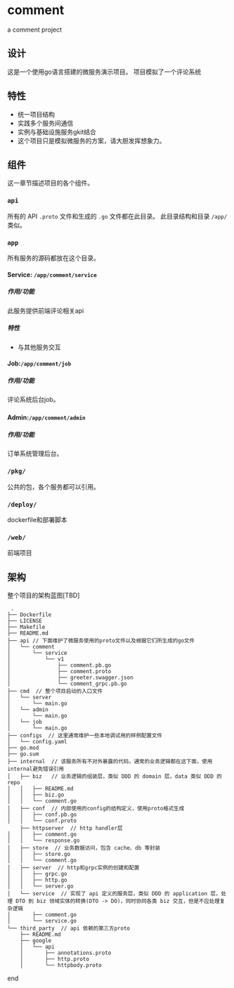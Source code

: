 # comment
a comment project

## 设计
这是一个使用go语言搭建的微服务演示项目。
项目模拟了一个评论系统

## 特性
* 统一项目结构
* 实践多个服务间通信
* 实例与基础设施服务gkit结合
* 这个项目只是模拟微服务的方案，请大胆发挥想象力。

## 组件
这一章节描述项目的各个组件。

### `api`
所有的 API `.proto` 文件和生成的 `.go` 文件都在此目录。
此目录结构和目录 `/app/` 类似。

### `app`
所有服务的源码都放在这个目录。

#### Service: `/app/comment/service`
##### 作用/功能
此服务提供前端评论相关api
##### 特性

* 与其他服务交互

#### Job:`/app/comment/job`
##### 作用/功能
评论系统后台job。
##### 
#### Admin:`/app/comment/admin`

##### 作用/功能

订单系统管理后台。

### `/pkg/`
公共的包，各个服务都可以引用。

### `/deploy/`
dockerfile和部署脚本

### `/web/`
前端项目

## 架构
整个项目的架构蓝图[TBD]

 ```
  .
 ├── Dockerfile  
 ├── LICENSE
 ├── Makefile  
 ├── README.md
 ├── api // 下面维护了微服务使用的proto文件以及根据它们所生成的go文件
 │   └── comment
 │       └── service
 │           └── v1
 │               ├── comment.pb.go
 │               ├── comment.proto
 │               ├── greeter.swagger.json
 │               └── comment_grpc.pb.go
 ├── cmd  // 整个项目启动的入口文件
 │   └── server
 │       └── main.go
 │   └── admin
 │       └── main.go
 │   └── job
 │       └── main.go
 ├── configs  // 这里通常维护一些本地调试用的样例配置文件
 │   └── config.yaml
 ├── go.mod
 ├── go.sum
 ├── internal  // 该服务所有不对外暴露的代码，通常的业务逻辑都在这下面，使用internal避免错误引用
 │   ├── biz   // 业务逻辑的组装层，类似 DDD 的 domain 层，data 类似 DDD 的 repo
 │   │   ├── README.md
 │   │   ├── biz.go
 │   │   └── comment.go
 │   ├── conf  // 内部使用的config的结构定义，使用proto格式生成
 │   │   ├── conf.pb.go
 │   │   └── conf.proto
     ├── httpserver  // http handler层
 │   │   ├── comment.go
 │   │   └── response.go
 │   ├── store  // 业务数据访问，包含 cache、db 等封装
 │   │   ├── store.go
 │   │   └── comment.go
 │   ├── server  // http和grpc实例的创建和配置
 │   │   ├── grpc.go
 │   │   ├── http.go
 │   │   └── server.go
 │   └── service  // 实现了 api 定义的服务层，类似 DDD 的 application 层，处理 DTO 到 biz 领域实体的转换(DTO -> DO)，同时协同各类 biz 交互，但是不应处理复杂逻辑
 │       ├── comment.go
 │       └── service.go
 └── third_party  // api 依赖的第三方proto
     ├── README.md
     ├── google
     │   └── api
     │       ├── annotations.proto
     │       ├── http.proto
     │       └── httpbody.proto
 ```

end